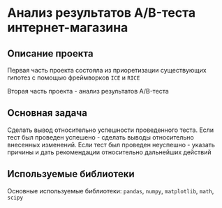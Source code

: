 # Анализ результатов A/B-теста интернет-магазина

## Описание проекта

Первая часть проекта состояла из приоретизации существующих гипотез с помощью фреймворков <code>ICE</code> и <code>RICE</code>

Вторая часть проекта - анализ результатов A/B-теста

## Основная задача

Сделать вывод относительно успешности проведенного теста. Если тест был проведен успешено - сделать выводы относительно внесенных изменений. Если тест был проведен неуспешно - указать причины и дать рекомендации относительно дальнейших действий

## Используемые библиотеки

Основные используемые библиотеки: <code>pandas</code>, <code>numpy</code>, <code>matplotlib</code>, <code>math</code>, <code>scipy</code>